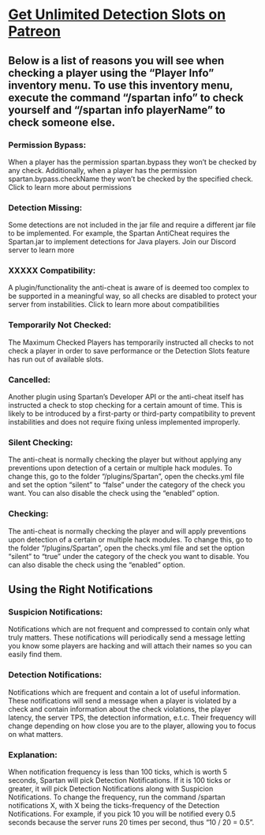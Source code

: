 # <a href="https://vagdedes.com/patreon">Get Unlimited Detection Slots on Patreon</a>
## Below is a list of reasons you will see when checking a player using the “Player Info” inventory menu. To use this inventory menu, execute the command “/spartan info” to check yourself and “/spartan info playerName” to check someone else.

### Permission Bypass:
When a player has the permission spartan.bypass they won’t be checked by any check. Additionally, when a player has the permission spartan.bypass.checkName they won’t be checked by the specified check. Click to learn more about permissions

### Detection Missing:
Some detections are not included in the jar file and require a different jar file to be implemented. For example, the Spartan AntiCheat requires the Spartan.jar to implement detections for Java players. Join our Discord server to learn more

### XXXXX Compatibility:
A plugin/functionality the anti-cheat is aware of is deemed too complex to be supported in a meaningful way, so all checks are disabled to protect your server from instabilities. Click to learn more about compatibilities

### Temporarily Not Checked:
The Maximum Checked Players has temporarily instructed all checks to not check a player in order to save performance or the Detection Slots feature has run out of available slots.

### Cancelled:
Another plugin using Spartan’s Developer API or the anti-cheat itself has instructed a check to stop checking for a certain amount of time. This is likely to be introduced by a first-party or third-party compatibility to prevent instabilities and does not require fixing unless implemented improperly.

### Silent Checking:
The anti-cheat is normally checking the player but without applying any preventions upon detection of a certain or multiple hack modules. To change this, go to the folder “/plugins/Spartan”, open the checks.yml file and set the option “silent” to “false” under the category of the check you want. You can also disable the check using the “enabled” option.

### Checking:
The anti-cheat is normally checking the player and will apply preventions upon detection of a certain or multiple hack modules. To change this, go to the folder “/plugins/Spartan”, open the checks.yml file and set the option “silent” to “true” under the category of the check you want to disable. You can also disable the check using the “enabled” option.


## Using the Right Notifications

### Suspicion Notifications:
Notifications which are not frequent and compressed to contain only what truly matters. These notifications will periodically send a message letting you know some players are hacking and will attach their names so you can easily find them.

### Detection Notifications:
Notifications which are frequent and contain a lot of useful information. These notifications will send a message when a player is violated by a check and contain information about the check violations, the player latency, the server TPS, the detection information, e.t.c. Their frequency will change depending on how close you are to the player, allowing you to focus on what matters.

### Explanation:
When notification frequency is less than 100 ticks, which is worth 5 seconds, Spartan will pick Detection Notifications. If it is 100 ticks or greater, it will pick Detection Notifications along with Suspicion Notifications. To change the frequency, run the command /spartan notifications X, with X being the ticks-frequency of the Detection Notifications. For example, if you pick 10 you will be notified every 0.5 seconds because the server runs 20 times per second, thus “10 / 20 = 0.5”.
